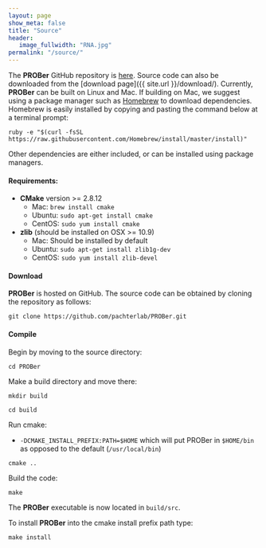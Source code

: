 ```yaml
---
layout: page
show_meta: false
title: "Source"
header:
   image_fullwidth: "RNA.jpg"
permalink: "/source/"
---
```


The __PROBer__ GitHub repository is [here](https://github.com/pachterlab/PROBer). Source code can also be downloaded from the [download page]({{ site.url }}/download/). Currently, __PROBer__ can be built on Linux and Mac. If building on Mac, we suggest using a package manager such as [Homebrew](http://brew.sh) to download dependencies. Homebrew is easily installed by copying and pasting the command below at a terminal prompt:

~~~
ruby -e "$(curl -fsSL https://raw.githubusercontent.com/Homebrew/install/master/install)"
~~~

Other dependencies are either included, or can be installed using package managers.

#### Requirements: 

- __CMake__ version >= 2.8.12
    - Mac: `brew install cmake`
    - Ubuntu: `sudo apt-get install cmake`
    - CentOS: `sudo yum install cmake`
- __zlib__ (should be installed on OSX >= 10.9)
    - Mac: Should be installed by default
    - Ubuntu: `sudo apt-get install zlib1g-dev`
    - CentOS: `sudo yum install zlib-devel`

#### Download

__PROBer__ is hosted on GitHub. The source code can be obtained by cloning the repository as follows:

`git clone https://github.com/pachterlab/PROBer.git`

#### Compile

Begin by moving to the source directory:

`cd PROBer`

Make a build directory and move there:

`mkdir build`

`cd build`

Run cmake:

- `-DCMAKE_INSTALL_PREFIX:PATH=$HOME` which will put PROBer in
  `$HOME/bin` as opposed to the default (`/usr/local/bin`)

`cmake ..`

Build the code:

`make`

The __PROBer__ executable is now located in `build/src`.

To install __PROBer__  into the cmake install prefix path type:

`make install`
